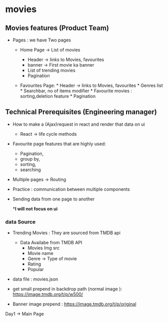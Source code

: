 # movies
## Movies features (Product Team)
* Pages : we have Two pages
    * Home  Page -> List of movies
        * Header -> links to Movies, favourites
        * banner -> First movie ka banner
        * List of trending movies
        * Pagination

  * Favourites Page:
        * Header -> links to Movies, favourites
        * Genres list
        * Searchbar, no of items modifier
        * Favourite movies : sorting,deletion feature
        * Pagination

## Technical Prerequisites (Engineering manager)
* How to make a (Ajax)request in react and render that data on ui
  * React -> life cycle methods
* Favourite page features that are highly used:
  * Pagination,
  * group by,
  * sorting,
  * searching
* Multiple pages -> Routing
* Practice : communication between multiple components
* Sending data from one page to another

  ***I will not focus on ui**

### data Source
* Trending Movies : They are sourced from TMDB api
  * Data Availabe from TMDB API
      * Movies Img src
      * Movie name
      * Genre -> Type of movie
      * Rating
      * Popular

* data file : movies.json
* get small prepend in backdrop path (normal image ): https://image.tmdb.org/t/p/w500/
* Banner image prepend : https://image.tmdb.org/t/p/original

Day1 -> Main Page 
